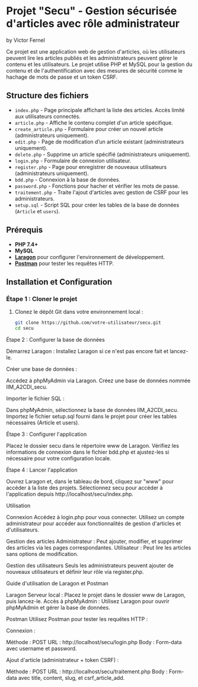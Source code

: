 # Projet "Secu" - Gestion sécurisée d'articles avec rôle administrateur

by Victor Fernel

Ce projet est une application web de gestion d'articles, où les utilisateurs peuvent lire les articles publiés et les administrateurs peuvent gérer le contenu et les utilisateurs. Le projet utilise PHP et MySQL pour la gestion du contenu et de l'authentification avec des mesures de sécurité comme le hachage de mots de passe et un token CSRF.

## Structure des fichiers

- `index.php` - Page principale affichant la liste des articles. Accès limité aux utilisateurs connectés.
- `article.php` - Affiche le contenu complet d'un article spécifique.
- `create_article.php` - Formulaire pour créer un nouvel article (administrateurs uniquement).
- `edit.php` - Page de modification d’un article existant (administrateurs uniquement).
- `delete.php` - Supprime un article spécifié (administrateurs uniquement).
- `login.php` - Formulaire de connexion utilisateur.
- `register.php` - Page pour enregistrer de nouveaux utilisateurs (administrateurs uniquement).
- `bdd.php` - Connexion à la base de données.
- `password.php` - Fonctions pour hacher et vérifier les mots de passe.
- `traitement.php` - Traite l'ajout d'articles avec gestion de CSRF pour les administrateurs.
- `setup.sql` - Script SQL pour créer les tables de la base de données (`Article` et `users`).

## Prérequis

- **PHP 7.4+**
- **MySQL**
- **[Laragon](https://laragon.org/)** pour configurer l'environnement de développement.
- **[Postman](https://www.postman.com/)** pour tester les requêtes HTTP.

## Installation et Configuration

### Étape 1 : Cloner le projet

1. Clonez le dépôt Git dans votre environnement local :

   ```bash
   git clone https://github.com/votre-utilisateur/secu.git
   cd secu

Étape 2 : Configurer la base de données

Démarrez Laragon : Installez Laragon si ce n'est pas encore fait et lancez-le.

Créer une base de données :

Accédez à phpMyAdmin via Laragon.
Créez une base de données nommée IIM_A2CDI_secu.

Importer le fichier SQL :

Dans phpMyAdmin, sélectionnez la base de données IIM_A2CDI_secu.
Importez le fichier setup.sql fourni dans le projet pour créer les tables nécessaires (Article et users).

Étape 3 : Configurer l'application

Placez le dossier secu dans le répertoire www de Laragon.
Vérifiez les informations de connexion dans le fichier bdd.php et ajustez-les si nécessaire pour votre configuration locale.

Étape 4 : Lancer l'application

Ouvrez Laragon et, dans le tableau de bord, cliquez sur "www" pour accéder à la liste des projets.
Sélectionnez secu pour accéder à l'application depuis http://localhost/secu/index.php.

Utilisation

Connexion
Accédez à login.php pour vous connecter.
Utilisez un compte administrateur pour accéder aux fonctionnalités de gestion d'articles et d'utilisateurs.

Gestion des articles
Administrateur : Peut ajouter, modifier, et supprimer des articles via les pages correspondantes.
Utilisateur : Peut lire les articles sans options de modification.

Gestion des utilisateurs
Seuls les administrateurs peuvent ajouter de nouveaux utilisateurs et définir leur rôle via register.php.

Guide d'utilisation de Laragon et Postman

Laragon
Serveur local : Placez le projet dans le dossier www de Laragon, puis lancez-le.
Accès à phpMyAdmin : Utilisez Laragon pour ouvrir phpMyAdmin et gérer la base de données.

Postman
Utilisez Postman pour tester les requêtes HTTP :

Connexion :

Méthode : POST
URL : http://localhost/secu/login.php
Body : Form-data avec username et password.

Ajout d'article (administrateur + token CSRF) :

Méthode : POST
URL : http://localhost/secu/traitement.php
Body : Form-data avec title, content, slug, et csrf_article_add.
